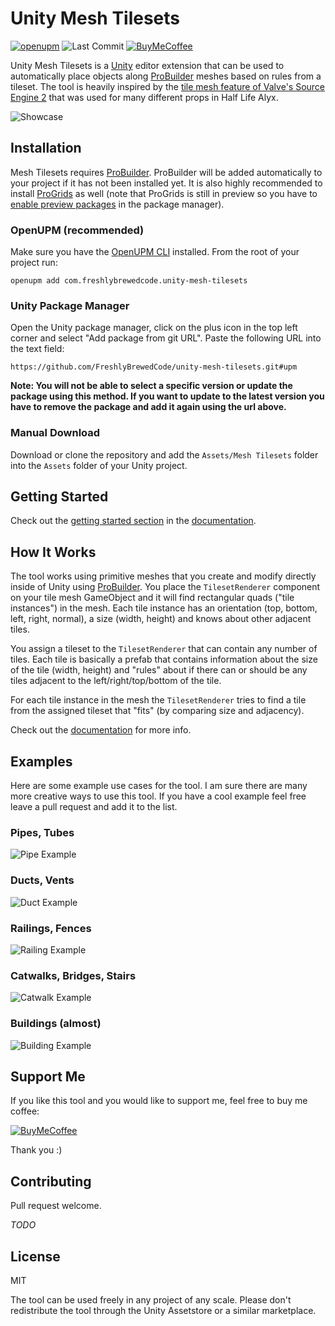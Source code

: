 # Unity Mesh Tilesets

[![openupm][OpenUPMBadge]][OpenUPMPackage]
![Last Commit][LastCommitBadge]
[![BuyMeCoffee][buymecoffeebadge]][buymecoffee]

Unity Mesh Tilesets is a [Unity] editor extension that can be used to automatically place objects along [ProBuilder] meshes based on rules from a tileset. The tool is heavily inspired by the [tile mesh feature of Valve's Source Engine 2][Source2] that was used for many different props in Half Life Alyx.

![Showcase](/Docs/Media/showcase.gif)

## Installation

Mesh Tilesets requires [ProBuilder]. ProBuilder will be added automatically to your project if it has not been installed yet. It is also highly recommended to install [ProGrids] as well (note that ProGrids is still in preview so you have to [enable preview packages][PreviewPackages] in the package manager).

### OpenUPM (recommended)

Make sure you have the [OpenUPM CLI][OpenUPM] installed. From the root of your project run:
```
openupm add com.freshlybrewedcode.unity-mesh-tilesets
```

### Unity Package Manager

Open the Unity package manager, click on the plus icon in the top left corner and select "Add package from git URL". Paste the following URL into the text field:
```
https://github.com/FreshlyBrewedCode/unity-mesh-tilesets.git#upm
```

**Note: You will not be able to select a specific version or update the package using this method. If you want to update to the latest version you have to remove the package and add it again using the url above.**

### Manual Download

Download or clone the repository and add the `Assets/Mesh Tilesets` folder into the `Assets` folder of your Unity project.

## Getting Started

Check out the [getting started section][GettingStarted] in the [documentation][Docs].

## How It Works

The tool works using primitive meshes that you create and modify directly inside of Unity using [ProBuilder]. You place the `TilesetRenderer` component on your tile mesh GameObject and it will find rectangular quads ("tile instances") in the mesh. Each tile instance has an orientation (top, bottom, left, right, normal), a size (width, height) and knows about other adjacent tiles. 

You assign a tileset to the `TilesetRenderer` that can contain any number of tiles. Each tile is basically a prefab that contains information about the size of the tile (width, height) and "rules" about if there can or should be any tiles adjacent to the left/right/top/bottom of the tile.

For each tile instance in the mesh the `TilesetRenderer` tries to find a tile from the assigned tileset that "fits" (by comparing size and adjacency).

Check out the [documentation][Docs] for more info.

## Examples

Here are some example use cases for the tool. I am sure there are many more creative ways to use this tool. If you have a cool example feel free leave a pull request and add it to the list.

### Pipes, Tubes

![Pipe Example](/Docs/Media/pipes_example.png)

### Ducts, Vents

![Duct Example](/Docs/Media/duct_example.png)

### Railings, Fences

![Railing Example](/Docs/Media/railing_example.png)

### Catwalks, Bridges, Stairs

![Catwalk Example](/Docs/Media/catwalk_example.png)

### Buildings (almost)

![Building Example](/Docs/Media/building_example.png)

## Support Me

If you like this tool and you would like to support me, feel free to buy me coffee:

[![BuyMeCoffee][buymecoffeebadge]][buymecoffee]

Thank you :)

## Contributing

Pull request welcome. 

*TODO*

## License

MIT

The tool can be used freely in any project of any scale. Please don't redistribute the tool through the Unity Assetstore or a similar marketplace.

[Unity]: https://unity.com
[ProBuilder]: https://unity3d.com/de/unity/features/worldbuilding/probuilder
[ProGrids]: https://docs.unity3d.com/Packages/com.unity.progrids@3.0/manual/index.html
[PreviewPackages]: https://docs.unity3d.com/Manual/upm-ui-list.html#ShowPreview
[Source2]: https://www.youtube.com/watch?v=3ki67VLL0xI&ab_channel=Hosomi
[Releases]: https://github.com/FreshlyBrewedCode/unity-mesh-tilesets/releases
[OpenUPM]: https://openupm.com/
[OpenUPMBadge]: https://img.shields.io/npm/v/com.freshlybrewedcode.unity-mesh-tilesets?label=openupm&registry_uri=https://package.openupm.com&style=for-the-badge
[OpenUPMPackage]: https://openupm.com/packages/com.freshlybrewedcode.unity-mesh-tilesets/
[Docs]: /Docs/README.md
[GettingStarted]: /Docs/README.md#getting-started

[LastCommitBadge]: https://img.shields.io/github/last-commit/freshlybrewedcode/unity-mesh-tilesets?style=for-the-badge
[ReleaseBadge]: https://img.shields.io/github/v/release/freshlybrewedcode/unity-mesh-tilesets?style=for-the-badge
[buymecoffee]: https://ko-fi.com/freshlybrewed
[buymecoffeebadge]: https://img.shields.io/badge/buy%20me%20a%20coffee-donate-yellow.svg?style=for-the-badge
